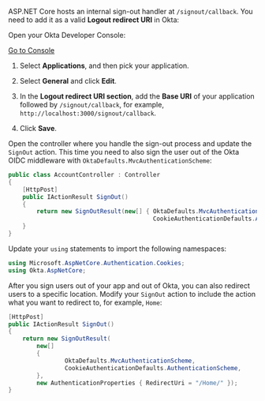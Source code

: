 ASP.NET Core hosts an internal sign-out handler at `/signout/callback`. You need to add it as a valid **Logout redirect URI** in Okta:

Open your Okta Developer Console:

<a href="https://login.okta.com/" target="_blank" class="Button--blue">Go to Console</a>

1. Select **Applications**, and then pick your application.

2. Select **General** and click **Edit**.

3. In the **Logout redirect URI section**, add the **Base URI** of your application followed by `/signout/callback`, for example, `http://localhost:3000/signout/callback`.

4. Click **Save**.


Open the controller where you handle the sign-out process and update the `SignOut` action. This time you need to also sign the user out of the Okta OIDC middleware with `OktaDefaults.MvcAuthenticationScheme`:

```csharp
public class AccountController : Controller
{
    [HttpPost]
    public IActionResult SignOut()
    {
        return new SignOutResult(new[] { OktaDefaults.MvcAuthenticationScheme, 
                                         CookieAuthenticationDefaults.AuthenticationScheme });
    }
}
```

Update your `using` statements to import the following namespaces:

```csharp
using Microsoft.AspNetCore.Authentication.Cookies;
using Okta.AspNetCore;
```

After you sign users out of your app and out of Okta, you can also redirect users to a specific location. Modify your `SignOut` action to include the action what you want to redirect to, for example, `Home`:

```csharp
[HttpPost]
public IActionResult SignOut()
{
    return new SignOutResult(
        new[]
        {
                OktaDefaults.MvcAuthenticationScheme,
                CookieAuthenticationDefaults.AuthenticationScheme,
        },
        new AuthenticationProperties { RedirectUri = "/Home/" });
}

```
